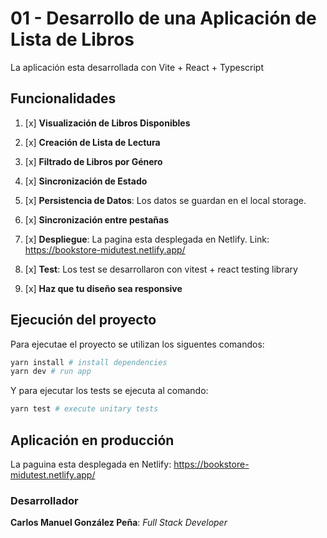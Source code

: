 # 01 - Desarrollo de una Aplicación de Lista de Libros

La aplicación esta desarrollada con Vite + React + Typescript

## Funcionalidades

1. [x] **Visualización de Libros Disponibles**

2. [x] **Creación de Lista de Lectura**

3. [x] **Filtrado de Libros por Género**

4. [x] **Sincronización de Estado**

5. [x] **Persistencia de Datos**: Los datos se guardan en el local storage.

6. [x] **Sincronización entre pestañas**

7. [x] **Despliegue**: La pagina esta desplegada en Netlify. Link: https://bookstore-midutest.netlify.app/

8. [x] **Test**: Los test se desarrollaron con vitest + react testing library

9. [x] **Haz que tu diseño sea responsive**


## Ejecución del proyecto

Para ejecutae el proyecto se utilizan los siguentes comandos:

```bash
yarn install # install dependencies
yarn dev # run app
```

Y para ejecutar los tests se ejecuta al comando:

```bash
yarn test # execute unitary tests
```

## Aplicación en producción 

La paguina esta desplegada en Netlify: https://bookstore-midutest.netlify.app/



### Desarrollador

__Carlos Manuel González Peña__: _Full Stack Developer_